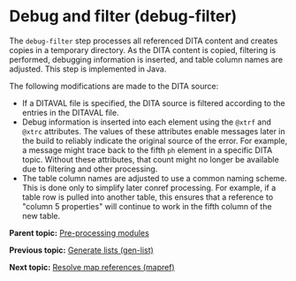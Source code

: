 # Debug and filter \(debug-filter\)

The `debug-filter` step processes all referenced DITA content and creates copies in a temporary directory. As the DITA content is copied, filtering is performed, debugging information is inserted, and table column names are adjusted. This step is implemented in Java.

The following modifications are made to the DITA source:

-   If a DITAVAL file is specified, the DITA source is filtered according to the entries in the DITAVAL file.
-   Debug information is inserted into each element using the `@xtrf` and `@xtrc` attributes. The values of these attributes enable messages later in the build to reliably indicate the original source of the error. For example, a message might trace back to the fifth `ph` element in a specific DITA topic. Without these attributes, that count might no longer be available due to filtering and other processing.
-   The table column names are adjusted to use a common naming scheme. This is done only to simplify later conref processing. For example, if a table row is pulled into another table, this ensures that a reference to "column 5 properties" will continue to work in the fifth column of the new table.

**Parent topic:** [Pre-processing modules](../reference/preprocessing.md)

**Previous topic:** [Generate lists \(gen-list\)](../reference/preprocess-genlist.md)

**Next topic:** [Resolve map references \(mapref\)](../reference/preprocess-mapref.md)

